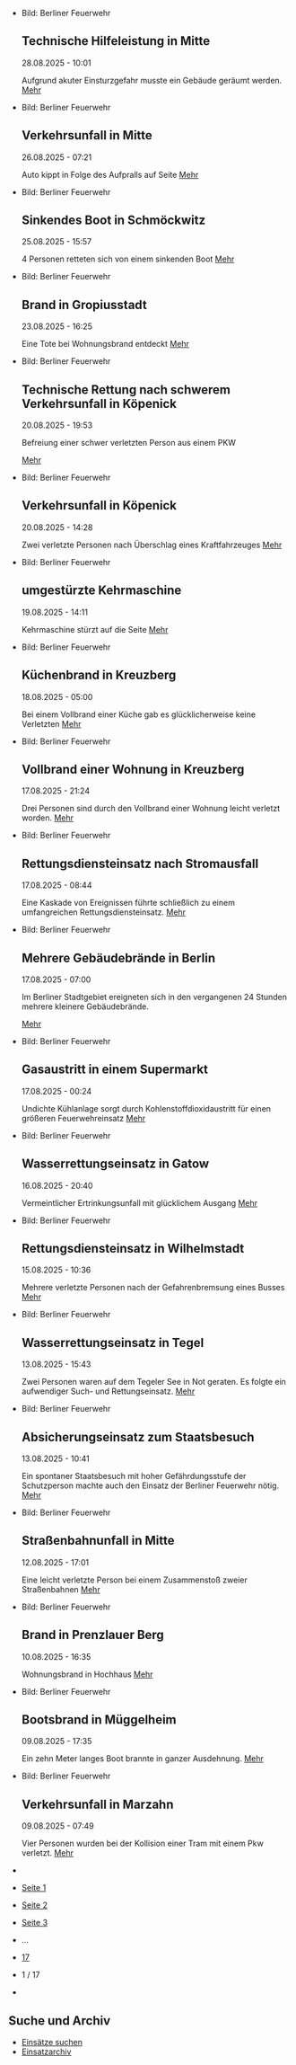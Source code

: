 * Bild: Berliner Feuerwehr

  Technische Hilfeleistung in Mitte
  ----------

   28.08.2025 - 10:01

   Aufgrund akuter Einsturzgefahr musste ein Gebäude geräumt werden.
  [Mehr](https://www.berliner-feuerwehr.de/aktuelles/einsaetze/technische-hilfeleistung-in-mitte-7-5033/)

* Bild: Berliner Feuerwehr

  Verkehrsunfall in Mitte
  ----------

   26.08.2025 - 07:21

   Auto kippt in Folge des Aufpralls auf Seite
  [Mehr](https://www.berliner-feuerwehr.de/aktuelles/einsaetze/verkehrsunfall-in-mitte-3-5032/)

* Bild: Berliner Feuerwehr

  Sinkendes Boot in Schmöckwitz
  ----------

   25.08.2025 - 15:57

   4 Personen retteten sich von einem sinkenden Boot
  [Mehr](https://www.berliner-feuerwehr.de/aktuelles/einsaetze/sinkendes-boot-in-schmoeckwitz-5031/)

* Bild: Berliner Feuerwehr

  Brand in Gropiusstadt
  ----------

   23.08.2025 - 16:25

   Eine Tote bei Wohnungsbrand entdeckt
  [Mehr](https://www.berliner-feuerwehr.de/aktuelles/einsaetze/brand-in-gropiusstadt-3-5030/)

* Bild: Berliner Feuerwehr

  Technische Rettung nach schwerem Verkehrsunfall in Köpenick
  ----------

   20.08.2025 - 19:53

   Befreiung einer schwer verletzten Person aus einem PKW

  [Mehr](https://www.berliner-feuerwehr.de/aktuelles/einsaetze/technische-rettung-nach-schwerem-verkehrsunfall-in-koepenick-5029/)

* Bild: Berliner Feuerwehr

  Verkehrsunfall in Köpenick
  ----------

   20.08.2025 - 14:28

   Zwei verletzte Personen nach Überschlag eines Kraftfahrzeuges
  [Mehr](https://www.berliner-feuerwehr.de/aktuelles/einsaetze/verkehrsunfall-in-koepenick-5028/)

* Bild: Berliner Feuerwehr

  umgestürzte Kehrmaschine
  ----------

   19.08.2025 - 14:11

   Kehrmaschine stürzt auf die Seite
  [Mehr](https://www.berliner-feuerwehr.de/aktuelles/einsaetze/umgestuerzte-kehrmaschine-5027/)

* Bild: Berliner Feuerwehr

  Küchenbrand in Kreuzberg
  ----------

   18.08.2025 - 05:00

   Bei einem Vollbrand einer Küche gab es glücklicherweise keine Verletzten
  [Mehr](https://www.berliner-feuerwehr.de/aktuelles/einsaetze/kuechenbrand-in-kreuzberg-5026/)

* Bild: Berliner Feuerwehr

  Vollbrand einer Wohnung in Kreuzberg
  ----------

   17.08.2025 - 21:24

   Drei Personen sind durch den Vollbrand einer Wohnung leicht verletzt worden.
  [Mehr](https://www.berliner-feuerwehr.de/aktuelles/einsaetze/vollbrand-einer-wohnung-in-kreuzberg-5025/)

* Bild: Berliner Feuerwehr

  Rettungsdiensteinsatz nach Stromausfall
  ----------

   17.08.2025 - 08:44

   Eine Kaskade von Ereignissen führte schließlich zu einem umfangreichen Rettungsdiensteinsatz.
  [Mehr](https://www.berliner-feuerwehr.de/aktuelles/einsaetze/rettungsdiensteinsatz-nach-stromausfall-5024/)

* Bild: Berliner Feuerwehr

  Mehrere Gebäudebrände in Berlin
  ----------

   17.08.2025 - 07:00

   Im Berliner Stadtgebiet ereigneten sich in den vergangenen 24 Stunden mehrere kleinere Gebäudebrände.

  [Mehr](https://www.berliner-feuerwehr.de/aktuelles/einsaetze/mehrere-gebaeudebraende-in-berlin-5023/)

* Bild: Berliner Feuerwehr

  Gasaustritt in einem Supermarkt
  ----------

   17.08.2025 - 00:24

   Undichte Kühlanlage sorgt durch Kohlenstoffdioxidaustritt für einen größeren Feuerwehreinsatz
  [Mehr](https://www.berliner-feuerwehr.de/aktuelles/einsaetze/gasaustritt-in-einem-supermarkt-5022/)

* Bild: Berliner Feuerwehr

  Wasserrettungseinsatz in Gatow
  ----------

   16.08.2025 - 20:40

   Vermeintlicher Ertrinkungsunfall mit glücklichem Ausgang
  [Mehr](https://www.berliner-feuerwehr.de/aktuelles/einsaetze/wasserrettungseinsatz-in-gatow-5021/)

* Bild: Berliner Feuerwehr

  Rettungsdiensteinsatz in Wilhelmstadt
  ----------

   15.08.2025 - 10:36

   Mehrere verletzte Personen nach der Gefahrenbremsung eines Busses
  [Mehr](https://www.berliner-feuerwehr.de/aktuelles/einsaetze/rettungsdiensteinsatz-in-wilhelmstadt-5020/)

* Bild: Berliner Feuerwehr

  Wasserrettungseinsatz in Tegel
  ----------

   13.08.2025 - 15:43

   Zwei Personen waren auf dem Tegeler See in Not geraten. Es folgte ein aufwendiger Such- und Rettungseinsatz.
  [Mehr](https://www.berliner-feuerwehr.de/aktuelles/einsaetze/wasserrettungseinsatz-in-tegel-5018/)

* Bild: Berliner Feuerwehr

  Absicherungseinsatz zum Staatsbesuch
  ----------

   13.08.2025 - 10:41

   Ein spontaner Staatsbesuch mit hoher Gefährdungsstufe der Schutzperson machte auch den Einsatz der Berliner Feuerwehr nötig.
  [Mehr](https://www.berliner-feuerwehr.de/aktuelles/einsaetze/absicherungseinsatz-zum-staatsbesuch-5019/)

* Bild: Berliner Feuerwehr

  Straßenbahnunfall in Mitte
  ----------

   12.08.2025 - 17:01

   Eine leicht verletzte Person bei einem Zusammenstoß zweier Straßenbahnen
  [Mehr](https://www.berliner-feuerwehr.de/aktuelles/einsaetze/strassenbahnunfall-in-mitte-5017/)

* Bild: Berliner Feuerwehr

  Brand in Prenzlauer Berg
  ----------

   10.08.2025 - 16:35

   Wohnungsbrand in Hochhaus
  [Mehr](https://www.berliner-feuerwehr.de/aktuelles/einsaetze/brand-in-prenzlauer-berg-10-5016/)

* Bild: Berliner Feuerwehr

  Bootsbrand in Müggelheim
  ----------

   09.08.2025 - 17:35

   Ein zehn Meter langes Boot brannte in ganzer Ausdehnung.
  [Mehr](https://www.berliner-feuerwehr.de/aktuelles/einsaetze/bootsbrand-in-mueggelheim-5015/)

* Bild: Berliner Feuerwehr

  Verkehrsunfall in Marzahn
  ----------

   09.08.2025 - 07:49

   Vier Personen wurden bei der Kollision einer Tram mit einem Pkw verletzt.
  [Mehr](https://www.berliner-feuerwehr.de/aktuelles/einsaetze/verkehrsunfall-in-marzahn-4-5014/)

* []()
* [Seite 1](https://www.berliner-feuerwehr.de/aktuelles/einsaetze/1/)
* [Seite 2](https://www.berliner-feuerwehr.de/aktuelles/einsaetze/2/)
* [Seite 3](https://www.berliner-feuerwehr.de/aktuelles/einsaetze/3/)
* …
* [17](https://www.berliner-feuerwehr.de/aktuelles/einsaetze/17/)
* 1 / 17
* [](https://www.berliner-feuerwehr.de/aktuelles/einsaetze/2/)

Suche und Archiv
----------

* [Einsätze suchen](https://www.berliner-feuerwehr.de/aktuelles/einsaetze/einsatzsuche/)
* [Einsatzarchiv](https://www.berliner-feuerwehr.de/aktuelles/einsaetze/einsatzarchiv/)
